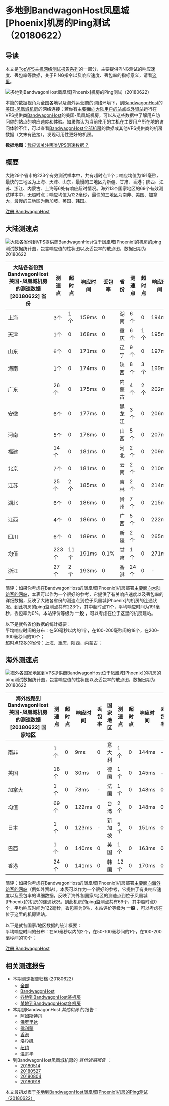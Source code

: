 #  多地到BandwagonHost凤凰城[Phoenix]机房的Ping测试（20180622） 

## 导读

本文是[TopVPS主机网络测试报告系列](https://vps123.top/pingtest)的一部分，主要提供PING测试的响应速度、丢包率等数据，关于PING指令以及响应速度、丢包率的指标意义，请看[这里](https://vps123.top/what-is-ping.html)。

![多地到BandwagonHost凤凰城\[Phoenix\]机房的Ping测试（20180622）](/images/thumbnails/to_bwg_Phoenix.png)

本篇的数据视角为全国各地以及海外运营商的网络环境下，到[BandwagonHost](https://vps123.top/go/bwg)的[美国-凤凰城机房](https://vps123.top/bandwagon-facilities.html#phoenix)的网络连接；若你有[主要面向大陆用户的站点](https://vps123.top/website-for-mainland-users.html)或[外贸站](https://vps123.top/website-for-internation-trade.html)运行在VPS提供商[BandwagonHost](https://vps123.top/go/bwg)的美国-凤凰城机房，可以从这些数据中了解用户访问你的站点的响应速度和体验。如果你认为当前使用的主机在主要用户所在地的访问体验不佳，可以查看[BandwagonHost全部机房](/bandwagon/isp/china/20180622-bandwagon-isp-china.md)的数据或其他VPS提供商的机房数据（文末有链接），发现可用性更好的机房。

**数据地图：**[我应该关注哪类VPS测速数据？](https://vps123.top/find-pingtest-data-you-need.html)

## 概要

大陆29个省市的223个有效测试样本中，共有超时点11个；响应均值为191毫秒，最快的三地区为上海、天津、山东，最慢的三地区为新疆、甘肃、香港；陕西、江苏、浙江、内蒙古、上海等6处有响应超时情况。海外13个国家地区的69个有效测试样本中，无超时点；响应均值为122毫秒，最快的三地区为南非、美国、加拿大，最慢的三地区为新加坡、英国、韩国。

[注册 BandwagonHost](https://vps123.top/go/bwg/_btn1)

## 大陆测速点

![大陆各省份到VPS提供商BandwagonHost位于凤凰城\[Phoenix\]的机房的ping测试数据统计图，包含响应值的柱状图以及丢包率的散点图，数据日期为20180622](/images/pingtests/bwg_20180622/plot_idc_bwg_usa-phoenix_20180622_mainland.png)

大陆各省份到BandwagonHost美国-凤凰城机房的测速数据 [20180622] 省份 | 测速点 | 超时点 | 响应时间 | 丢包率 | 省份 | 测速点 | 超时点 | 响应时间 | 丢包率  
---|---|---|---|---|---|---|---|---|---  
上海 | 3个 | 1个 | 159ms | 0 | 湖南 | 6个 | 0 | 194ms | 0  
天津 | 1个 | 0 | 168ms | 0 | 重庆 | 6个 | 1个 | 195ms | 0  
山东 | 6个 | 0 | 171ms | 0 | 辽宁 | 9个 | 0 | 197ms | 0  
海南 | 1个 | 0 | 174ms | 0 | 陕西 | 8个 | 3个 | 199ms | 0  
广东 | 26个 | 0 | 175ms | 0 | 内蒙古 | 4个 | 2个 | 202ms | 0  
安徽 | 6个 | 0 | 177ms | 0 | 黑龙江 | 3个 | 0 | 206ms | 0  
河南 | 5个 | 0 | 178ms | 0 | 山西 | 5个 | 0 | 207ms | 0  
福建 | 14个 | 0 | 181ms | 0 | 河北 | 2个 | 0 | 209ms | 0  
北京 | 7个 | 0 | 181ms | 0 | 云南 | 2个 | 0 | 210ms | 0  
江苏 | 25个 | 2个 | 185ms | 0 | 吉林 | 2个 | 0 | 214ms | 0  
湖北 | 6个 | 0 | 186ms | 0 | 贵州 | 7个 | 0 | 215ms | 0  
江西 | 4个 | 0 | 186ms | 0 | 广西 | 5个 | 0 | 222ms | 2.5%  
四川 | 6个 | 0 | 189ms | 0 | 新疆 | 2个 | 0 | 265ms | 0  
均值 | 223个 | 11个 | 191ms | 0.1% | 甘肃 | 1个 | 0 | 271ms | 0  
浙江 | 27个 | 2个 | 193ms | 0 | 香港 | 24个 | 0 | - | -  
  
简评：如果你考虑在BandwagonHost的凤凰城[Phoenix]机房部署[主要面向大陆访客的网站](website-for-mainland-users.html)，本表可以作为一个很好的参考，它提供了有关响应速度以及丢包率的详细数据，反映了大陆各省份的测速点到位于凤凰城[Phoenix]的机房的连通状况。到此机房的ping监测点共有223个，其中超时点11个，平均响应时间为191毫秒，丢包率为0%，本站评价等级为 **一般** ，可以考虑在位于这里的机房建站。

以下是就各省份数据的统计概要：  
平均响应时间的分布：在50毫秒以内的1个，在100-200毫秒间的18个，在200-300毫秒间的10个；  
超时点较多的省份：上海、重庆、陕西、内蒙古；

## 海外测速点

![海外各国家地区到VPS提供商BandwagonHost位于凤凰城\[Phoenix\]的机房的ping测试数据统计图，包含响应值的柱状图以及丢包率的散点图，数据日期为20180622](/images/pingtests/bwg_20180622/plot_idc_bwg_usa-phoenix_20180622_overseas.png)

海外线路到BandwagonHost美国-凤凰城机房的测速数据 [20180622] 国家地区 | 测速点 | 超时点 | 响应时间 | 丢包率 | 国家地区 | 测速点 | 超时点 | 响应时间 | 丢包率  
---|---|---|---|---|---|---|---|---|---  
南非 | 1个 | 0 | 9ms | 0 | 意大利 | 1个 | 0 | 144ms | -  
美国 | 18个 | 0 | 30ms | 0 | 德国 | 1个 | 0 | 145ms | -  
加拿大 | 1个 | 0 | 78ms | - | 法国 | 1个 | 0 | 148ms | 0  
均值 | 69个 | 0 | 122ms | 0 | 台湾 | 2个 | 0 | 148ms | 0  
日本 | 1个 | 0 | 123ms | - | 新加坡 | 5个 | 0 | 151ms | 0  
巴西 | 1个 | 0 | 140ms | 0 | 英国 | 1个 | 0 | 163ms | 0  
香港 | 24个 | 0 | 141ms | 0 | 韩国 | 12个 | 0 | 170ms | 0  
  
简评：如果你考虑在BandwagonHost的凤凰城[Phoenix]机房部署[主要面向海外访客的网站](https://vps123.top/website-for-internation-trade.html)（例如外贸站），本表可以作为一个很好的参考，它提供了有关响应速度以及丢包率的详细数据，反映了海外各国家/地区的测速点到位于凤凰城[Phoenix]的机房的连通状况。到此机房的ping监测点共有69个，其中超时点0个，平均响应时间为122毫秒，丢包率为0%，本站评价等级为 **一般** ，可以考虑在位于这里的机房建站。

以下是就各国家/地区数据的统计概要：  
平均响应时间的分布：在50毫秒以内的2个，在50-100毫秒间的1个，在100-200毫秒间的10个；

[注册 BandwagonHost](https://vps123.top/go/bwg/_btn2)

## 相关测速报告

  * 本期测速报告归档 (20180622) 
    * [全部](https://vps123.top/pingtests/20180622 "本期各VPS提供商全部测速报告")
    * [BandwagonHost](https://vps123.top/pingtests/idc-bandwagon/20180622 "本期BandwagonHost的全部测速报告")
    * [各地到BandwagonHost某机房](https://vps123.top/pingtests/idc-bandwagon/isp-global/20180622 "以BandwagonHost某机房为关注对象的视角，横向比较大陆各省份、海外各国家地区")
    * [某地到BandwagonHost各机房](https://vps123.top/pingtests/idc-bandwagon/facility-all/20180622 "以大陆某省份为关注对象的视角，横向比较BandwagonHost各机房")
  * 本期到BandwagonHost _其他机房_ 的报告： 
    * [阿姆斯特丹](/bandwagon/idc/amsterdam/20180622-bandwagon-idc-amsterdam.md "多地到BandwagonHost阿姆斯特丹机房的Ping测试 20180622")
    * [佛罗里达](/bandwagon/idc/florida/20180622-bandwagon-idc-florida.md "多地到BandwagonHost佛罗里达机房的Ping测试 20180622")
    * [佛利蒙](/bandwagon/idc/fremont/20180622-bandwagon-idc-fremont.md "多地到BandwagonHost佛利蒙机房的Ping测试 20180622")
    * [香港](/bandwagon/idc/hongkong/20180622-bandwagon-idc-hongkong.md "多地到BandwagonHost香港机房的Ping测试 20180622")
    * [洛杉矶](/bandwagon/idc/losangeles/20180622-bandwagon-idc-losangeles.md "多地到BandwagonHost洛杉矶机房的Ping测试 20180622")
    * [纽约](/bandwagon/idc/newyork/20180622-bandwagon-idc-newyork.md "多地到BandwagonHost纽约机房的Ping测试 20180622")
    * [温哥华](/bandwagon/idc/vancouver/20180622-bandwagon-idc-vancouver.md "多地到BandwagonHost温哥华机房的Ping测试 20180622")
  * 到BandwagonHost凤凰城机房的 _其他近期报告_ ： 
    * [20180514](/bandwagon/idc/phoenix/20180514-bandwagon-idc-phoenix.md "多地到BandwagonHost凤凰城机房的Ping测试 20180514")
    * [20180527](/bandwagon/idc/phoenix/20180527-bandwagon-idc-phoenix.md "多地到BandwagonHost凤凰城机房的Ping测试 20180527")
    * [20180804](/bandwagon/idc/phoenix/20180804-bandwagon-idc-phoenix.md "多地到BandwagonHost凤凰城机房的Ping测试 20180804")
    * [20180918](/bandwagon/idc/phoenix/20180918-bandwagon-idc-phoenix.md "多地到BandwagonHost凤凰城机房的Ping测试 20180918")



本文最初发表于[多地到BandwagonHost凤凰城[Phoenix]机房的Ping测试（20180622）](https://vps123.top/pingtest/20180622-bandwagon-idc-phoenix.html)
